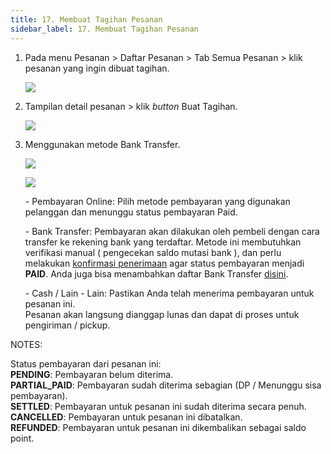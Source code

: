 ```yaml
---
title: 17. Membuat Tagihan Pesanan
sidebar_label: 17. Membuat Tagihan Pesanan
---
```

1. P﻿ada menu Pesanan > Daftar Pesanan > Tab Semua Pesanan > klik pesanan yang ingin dibuat tagihan.

   ![](/img/17.-status-pesanan-draft.png)
2. Tampilan detail pesanan > klik *button* Buat Tagihan.

   ![](/img/17.1-buat-tagihan-pesanan.png)
3. M﻿enggunakan metode Bank Transfer.

   ![](/img/17.2-buat-tagihan-metode-bank-transfer.png)

   ![](/img/17.2-buat-tagihan-tampilan-ketika-klik-buat-tagihan.png)

   \-﻿ Pembayaran Online: Pilih metode pembayaran yang digunakan pelanggan dan menunggu status pembayaran Paid.

   \-﻿ Bank Transfer: Pembayaran akan dilakukan oleh pembeli dengan cara transfer ke rekening bank yang terdaftar. Metode ini membutuhkan verifikasi manual ( pengecekan saldo mutasi bank ), dan perlu melakukan [konfirmasi penerimaan](https://onee.netlify.app/dashboard/17-1-konfirmasi-penerimaan-manual-bank-transfer) agar status pembayaran menjadi **PAID**. Anda juga bisa menambahkan daftar Bank Transfer [disini](https://onee.netlify.app/dashboard/rekening-bank).

   \-﻿ Cash / Lain - Lain: Pastikan Anda telah menerima pembayaran untuk pesanan ini.\
      Pesanan akan langsung dianggap lunas dan dapat di proses untuk pengiriman / pickup.

N﻿OTES: 

Status pembayaran dari pesanan ini:\
**PENDING**: Pembayaran belum diterima.\
**PARTIAL_PAID**: Pembayaran sudah diterima sebagian (DP / Menunggu sisa pembayaran).\
**SETTLED**: Pembayaran untuk pesanan ini sudah diterima secara penuh.\
**CANCELLED**: Pembayaran untuk pesanan ini dibatalkan.\
**REFUNDED**: Pembayaran untuk pesanan ini dikembalikan sebagai saldo point.
